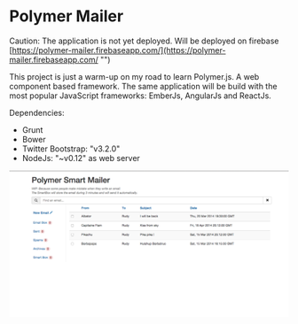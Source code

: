 Polymer Mailer
==============

Caution: The application is not yet deployed.
  Will be deployed on firebase [https://polymer-mailer.firebaseapp.com/](https://polymer-mailer.firebaseapp.com/ "")

This project is just a warm-up on my road to learn Polymer.js. A web component based framework.
The same application will be build with the most popular JavaScript frameworks: EmberJs, AngularJs and ReactJs.

Dependencies:
-   Grunt
-   Bower
-   Twitter Bootstrap: "v3.2.0"
-   NodeJs: "~v0.12" as web server

![alt tag](https://github.com/utnas/polymer-mailer/blob/master/xdoc/snapshot.png)
